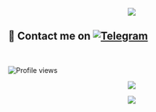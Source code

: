 <p align="center">
  <img src="https://media.giphy.com/media/SnVZO1N0Wo6u4/giphy.gif">
</p>


## 📨 Contact me on [![Telegram](https://img.shields.io/badge/telegram-1b77FF.svg?style=for-the-badge&logo=telegram)](https://t.me/I_AM_PAWANBIR) 
<br>

![Profile views](https://komarev.com/ghpvc/?username=jattpawan&color=blue&style=flat-square&label=Profile+Views)
<p align="center"><a href="https://github.com/jattpawan"><img src="https://github-readme-stats.vercel.app/api?username=jattpawan&show_icons=true&theme=radical"></a></p>
<p align="center"><a href="https://github.com/jattpawan"><img src="https://github-readme-stats.vercel.app/api/top-langs/?username=jattpawan&theme=radical&layout=compact"></a></p> 



